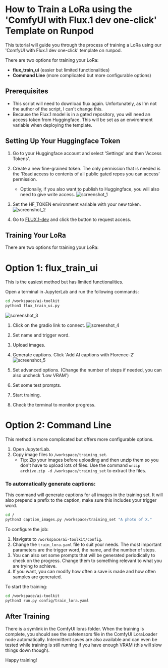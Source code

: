 # How to Train a LoRa using the 'ComfyUI with Flux.1 dev one-click' Template on Runpod

This tutorial will guide you through the process of training a LoRa using our 'ComfyUI with Flux.1 dev one-click' template on runpod. 

There are two options for training your LoRa:
- **flux_train_ui** (easier but limited functionalities)
- **Command Line** (more complicated but more configurable options)

## Prerequisites

- This script will need to download flux again. Unfortunately, as I'm not the author of the script, I can't change this.
- Because the Flux.1 model is in a gated repository, you will need an access token from Huggingface. This will be set as an environment variable when deploying the template.

## Setting Up Your Huggingface Token

1. Go to your Huggingface account and select 'Settings' and then 'Access Tokens'.
2. Create a new fine-grained token. The only permission that is needed is the 'Read access to contents of all public gated repos you can access' permission.
   - Optionally, if you also want to publish to Huggingface, you will also need to give write access.
   ![screenshot_1](https://github.com/ValyrianTech/ComfyUI_with_Flux/blob/main/comfyui-without-flux/ai-toolkit/images/huggingface_token.png?raw=true)

3. Set the HF_TOKEN environment variable with your new token.
![screenshot_2](https://github.com/ValyrianTech/ComfyUI_with_Flux/blob/main/comfyui-without-flux/ai-toolkit/images/environment_variables.png?raw=true)
4. Go to [FLUX.1-dev](https://huggingface.co/black-forest-labs/FLUX.1-dev) and click the button to request access.

## Training Your LoRa

There are two options for training your LoRa:

# Option 1: flux_train_ui

This is the easiest method but has limited functionalities.

Open a terminal in JupyterLab and run the following commands:

```bash
cd /workspace/ai-toolkit
python3 flux_train_ui.py
```
![screenshot_3](https://github.com/ValyrianTech/ComfyUI_with_Flux/blob/main/comfyui-without-flux/ai-toolkit/images/start_flux_train_ui.png?raw=true)


1. Click on the gradio link to connect.
![screenshot_4](https://github.com/ValyrianTech/ComfyUI_with_Flux/blob/main/comfyui-without-flux/ai-toolkit/images/flux_train_ui_1.png?raw=true)

2. Set name and trigger word.
3. Upload images.
4. Generate captions. Click 'Add AI captions with Florence-2'
![screenshot_5](https://github.com/ValyrianTech/ComfyUI_with_Flux/blob/main/comfyui-without-flux/ai-toolkit/images/flux_train_ui_2.png?raw=true)
5. Set advanced options. (Change the number of steps if needed, you can also uncheck 'Low VRAM')
6. Set some test prompts.
6. Start training.
7. Check the terminal to monitor progress.


# Option 2: Command Line

This method is more complicated but offers more configurable options.

1. Open JupyterLab.
2. Copy image files to `/workspace/training_set`.
   - Tip: Zip your images before uploading and then unzip them so you don't have to upload lots of files. Use the command `unzip archive.zip -d /workspace/training_set` to extract the files.



### To automatically generate captions:

This command will generate captions for all images in the training set. It will also prepend a prefix to the caption, make sure this includes your trigger word.

```bash
cd /
python3 caption_images.py /workspace/training_set "A photo of X."
```

To configure the job:

1. Navigate to `/workspace/ai-toolkit/config`.
2. Change the `train_lora.yaml` file to suit your needs. The most important parameters are the trigger word, the name, and the number of steps.
3. You can also set some prompts that will be generated periodically to check on the progress. Change them to something relevant to what you are trying to achieve.
4. If you want, you can modify how often a save is made and how often samples are generated.

To start the training:

```bash
cd /workspace/ai-toolkit
python3 run.py config/train_lora.yaml
```

## After Training

There is a symlink in the ComfyUI loras folder. When the training is complete, you should see the safetensors file in the ComfyUI LoraLoader node automatically. 
Intermittent saves are also available and can even be tested while training is still running if you have enough VRAM (this will slow things down though).

Happy training!